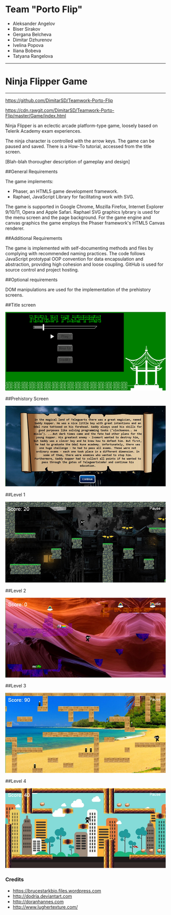 # Team "Porto Flip"

- Aleksander Angelov
- Biser Sirakov
- Gergana Belcheva
- Dimitar Dzhurenov
- Ivelina Popova
- Iliana Bobeva
- Tatyana Rangelova


*****************************************

# Ninja Flipper Game

*****************************************

https://github.com/DimitarSD/Teamwork-Porto-Flip

https://cdn.rawgit.com/DimitarSD/Teamwork-Porto-Flip/master/Game/index.html

Ninja Flipper is an eclectic arcade platform-type game, loosely based on Telerik Academy exam experiences. 

The ninja character is controlled with the arrow keys. The game can be paused and saved. There is a How-To tutorial, accessed from the title screen.

[Blah-blah thorougher description of gameplay and design]

##General Requirements

The game implements:

  - Phaser, an HTML5 game development framework.
  - Raphael, JavaScript Library for facilitating work with SVG.

The game is supported in Google Chrome, Mozilla Firefox, Internet Explorer 9/10/11, Opera and Apple Safari. Raphael SVG graphics lybrary is used for the menu screen and the page background. For the game engine and canvas graphics the game employs the Phaser framework's HTML5 Canvas renderer. 

##Additional Requirements

The game is implemented with self-documenting methods and files by complying with recommended naming practices. The code follows JavaScript prototypal OOP convention for data encapsulation and abstraction, providing high cohesion and loose coupling.
GitHub is used for source control and project hosting.

##Optional requirements

DOM manipulations are used for the implementation of the prehistory screens.

##Title screen

![Title Screen](https://github.com/DimitarSD/Teamwork-Porto-Flip/blob/master/readme-images/title-screen.png)

##Prehistory Screen

![Prehistory screen](https://github.com/DimitarSD/Teamwork-Porto-Flip/blob/master/readme-images/prehistory-screen.jpg)

##Level 1

![Level 1](https://github.com/DimitarSD/Teamwork-Porto-Flip/blob/master/readme-images/level1.jpg)

##Level 2

![Level 2](https://github.com/DimitarSD/Teamwork-Porto-Flip/blob/master/readme-images/level2.jpg)

##Level 3

![Level 3](https://github.com/DimitarSD/Teamwork-Porto-Flip/blob/master/readme-images/level3.jpg)

##Level 4

![Level 4](https://github.com/DimitarSD/Teamwork-Porto-Flip/blob/master/readme-images/level4.jpg)


### Credits

* https://brucestarkbio.files.wordpress.com
*  http://dodria.deviantart.com
* http://doranhannes.com
* http://www.lughertexture.com/

